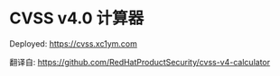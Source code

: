 # CVSS v4.0 计算器

Deployed: <https://cvss.xc1ym.com>

翻译自: <https://github.com/RedHatProductSecurity/cvss-v4-calculator>
